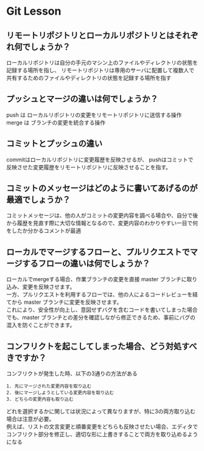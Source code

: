# Git Lesson

## リモートリポジトリとローカルリポジトリとはそれぞれ何でしょうか？
ローカルリポジトリは自分の手元のマシン上のファイルやディレクトリの状態を記録する場所を指し、
リモートリポジトリは専用のサーバに配置して複数人で共有するためのファイルやディレクトリの状態を記録する場所を指す

## プッシュとマージの違いは何でしょうか？
push は ローカルリポジトリの変更をリモートリポジトリに送信する操作
merge は ブランチの変更を統合する操作

## コミットとプッシュの違い
commitはローカルリポジトリに変更履歴を反映させるが、
pushはコミットで反映させた変更履歴をリモートリポジトリに反映させることを指す。


## コミットのメッセージはどのように書いてあげるのが最適でしょうか？
コミットメッセージは、他の人がコミットの変更内容を調べる場合や、自分で後から履歴を見直す際に大切な情報となるので、変更内容のわかりやすい一目で何をしたか分かるコメントが最適

## ローカルでマージするフローと、プルリクエストでマージするフローの違いは何でしょうか？
ローカルでmergeする場合、作業ブランチの変更を直接 master ブランチに取り込み、変更を反映させます。  
一方、プルリクエストを利用するフローでは、他の人によるコードレビューを経てから master ブランチに変更を反映させます。  
これにより、安全性が向上し、意図せずバグを含むコードを書いてしまった場合でも、master ブランチとの差分を確認しながら修正できるため、事前にバグの混入を防ぐことができます。


## コンフリクトを起こしてしまった場合、どう対処すべきですか？
コンフリクトが発生した時、以下の3通りの方法がある
```
1. 先にマージされた変更内容を取り込む
2. 後にマージしようとしている変更内容を取り込む
3. どちらの変更内容も取り込む
```
どれを選択するかに関しては状況によって異なりますが、特に3の両方取り込む場合は注意が必要。  
例えば、リストの文言変更と順番変更をどちらも反映させたい場合、エディタでコンフリクト部分を修正し、適切な形に上書きすることで両方を取り込めるようになる